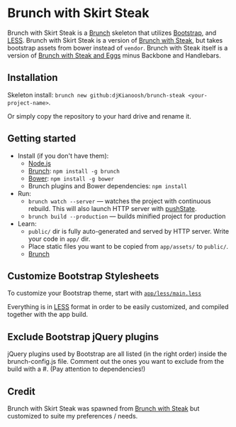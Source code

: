 # Brunch with Skirt Steak

Brunch with Skirt Steak is a [Brunch](http://brunch.io/) skeleton that utilizes [Bootstrap](http://getbootstrap.com/), and [LESS](http://lesscss.org/). Brunch with Skirt Steak is a version of [Brunch with Steak](https://github.com/oddpixel/brunch-steak), but takes bootstrap assets from bower instead of `vendor`. Brunch with Steak itself is a version of [Brunch with Steak and Eggs](https://github.com/oddpixel/brunch-steak-eggs) minus Backbone and Handlebars. 

## Installation
Skeleton install: `brunch new github:djKianoosh/brunch-steak <your-project-name>`.

Or simply copy the repository to your hard drive and rename it.

## Getting started

* Install (if you don't have them):
    * [Node.js](http://nodejs.org)
    * [Brunch](http://brunch.io): `npm install -g brunch`
    * [Bower](http://bower.io): `npm install -g bower`
    * Brunch plugins and Bower dependencies: `npm install` 
* Run:
    * `brunch watch --server` — watches the project with continuous rebuild. This will also launch HTTP server with [pushState](https://developer.mozilla.org/en-US/docs/Web/Guide/API/DOM/Manipulating_the_browser_history).
    * `brunch build --production` — builds minified project for production
* Learn:
    * `public/` dir is fully auto-generated and served by HTTP server.  Write your code in `app/` dir.
    * Place static files you want to be copied from `app/assets/` to `public/`.
    * [Brunch](http://brunch.io)

## Customize Bootstrap Stylesheets

To customize your Bootstrap theme, start with [`app/less/main.less`](app/less/main.less)
		
Everything is in [LESS](http://lesscss.org/) format in order to be easily customized, and compiled together with the app build.

## Exclude Bootstrap jQuery plugins

jQuery plugins used by Bootstrap are all listed (in the right order) inside the brunch-config.js file. Comment out the ones you want to exclude from the build with a #. (Pay attention to dependencies!)

## Credit
Brunch with Skirt Steak was spawned from [Brunch with Steak](https://github.com/oddpixel/brunch-steak) but customized to suite my preferences / needs.
